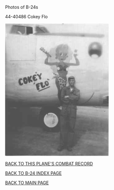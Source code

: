 
Photos of B-24s






 




44-40486 Cokey Flo  

![](44-40486.jpg)  
  

[BACK TO THIS PLANE'S COMBAT RECORD](../b24s/44-40486.md)  

[BACK TO B-24 INDEX PAGE](../000b24s.md)  

[BACK TO MAIN PAGE](../index.md)


